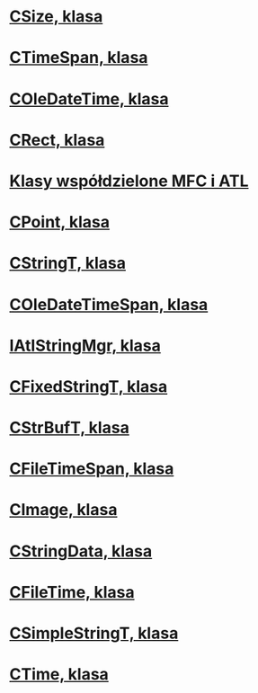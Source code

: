 # [CSize, klasa](csize-class.md)
# [CTimeSpan, klasa](ctimespan-class.md)
# [COleDateTime, klasa](coledatetime-class.md)
# [CRect, klasa](crect-class.md)
# [Klasy współdzielone MFC i ATL](classes-shared-by-mfc-and-atl.md)
# [CPoint, klasa](cpoint-class.md)
# [CStringT, klasa](cstringt-class.md)
# [COleDateTimeSpan, klasa](coledatetimespan-class.md)
# [IAtlStringMgr, klasa](iatlstringmgr-class.md)
# [CFixedStringT, klasa](cfixedstringt-class.md)
# [CStrBufT, klasa](cstrbuft-class.md)
# [CFileTimeSpan, klasa](cfiletimespan-class.md)
# [CImage, klasa](cimage-class.md)
# [CStringData, klasa](cstringdata-class.md)
# [CFileTime, klasa](cfiletime-class.md)
# [CSimpleStringT, klasa](csimplestringt-class.md)
# [CTime, klasa](ctime-class.md)
